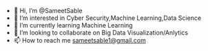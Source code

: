 - 👋 Hi, I’m @SameetSable
- 👀 I’m interested in Cyber Security,Machine Learning,Data Science
- 🌱 I’m currently learning Machine Learning
- 💞️ I’m looking to collaborate on Big Data Visualization/Anlytics
- 📫 How to reach me sameetsable1@gmail.com



